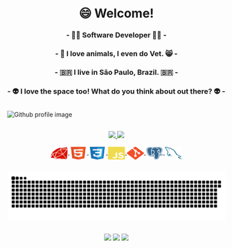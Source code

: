 
##### <div class="row">
# <div align="center"> 😄 Welcome!</div>
### <div align="center">- 👨‍💻 Software Developer 👨‍💻 -</div>
### <div align="center">- 🐶 I love animals, I even do Vet. 😸 -</div>
### <div align="center">- 🇧🇷 I live in São Paulo, Brazil. 🇧🇷 -</div>
### <div align="center">- 👽 I love the space too! What do you think about out there? 👽 -</div>
  
##  
  
  <img src="https://images.unsplash.com/photo-1592071666760-421c34665779?ixid=MnwxMjA3fDB8MHxwaG90by1wYWdlfHx8fGVufDB8fHx8&ixlib=rb-1.2.1&auto=format&fit=crop&w=1664&q=80" alt="Github profile image" height="300" width="1000">
</div>

##

<div align="center">
  <a href="https://github.com/PhTrias">
  <img height="165em" src="https://github-readme-stats.vercel.app/api?username=PhTrias&show_icons=true&theme=algolia&include_all_commits=true&count_private=true"/>
  <img height="165em" src="https://github-readme-stats.vercel.app/api/top-langs/?username=PhTrias&layout=compact&langs_count=7&theme=algolia"/>
</div>
<div align="center" style="display: inline_block, height: 100px"><br>
  <img margim="30em" align="center" alt="PH-Ruby" height="30" width="40" src="https://raw.githubusercontent.com/devicons/devicon/master/icons/ruby/ruby-plain.svg">
  <img align="center" alt="PH-HTML" height="30" width="40" src="https://raw.githubusercontent.com/devicons/devicon/master/icons/html5/html5-original.svg">
  <img align="center" alt="PH-CSS" height="30" width="40" src="https://raw.githubusercontent.com/devicons/devicon/master/icons/css3/css3-original.svg">
  <img align="center" alt="PH-Js" height="30" width="40" src="https://raw.githubusercontent.com/devicons/devicon/master/icons/javascript/javascript-plain.svg">
  <img align="center" alt="PH-Git" height="30" width="40" src="https://raw.githubusercontent.com/devicons/devicon/master/icons/git/git-plain.svg">
  <img align="center" alt="PH-postgre" height="30" width="40" src="https://raw.githubusercontent.com/devicons/devicon/master/icons/postgresql/postgresql-plain.svg">
  <img align="center" alt="PH-mysql" height="30" width="40" src="https://raw.githubusercontent.com/devicons/devicon/master/icons/mysql/mysql-plain.svg">
</div>
  
  ##
  ![Snake animation](https://github.com/PhTrias/PhTrias/blob/output/github-contribution-grid-snake.svg)
  ##
 
<div align="center"> 
  <a href="https://www.instagram.com/phtrias/" target="_blank"><img src="https://img.shields.io/badge/-Instagram-%23E4405F?style=for-the-badge&logo=instagram&logoColor=white" target="_blank"></a>
  <a href = "mailto:phtrias@gmail.com"><img src="https://img.shields.io/badge/-Gmail-%23333?style=for-the-badge&logo=gmail&logoColor=white" target="_blank"></a>
  <a href="https://www.linkedin.com/in/pedro-henrique-trias-751549199/" target="_blank"><img src="https://img.shields.io/badge/-LinkedIn-%230077B5?style=for-the-badge&logo=linkedin&logoColor=white" target="_blank"></a> 
</div>
